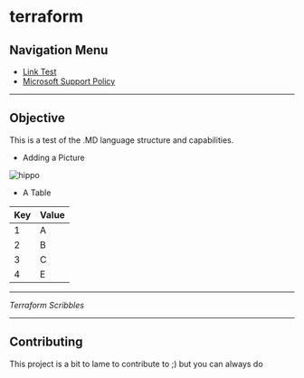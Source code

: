 # terraform

## Navigation Menu

* [Link Test](https://www.bing.be)
* [Microsoft Support Policy](./SUPPORT.md)

---

## Objective

This is a test of the .MD language structure and capabilities.

 * Adding a Picture
  
![hippo](https://github.githubassets.com/images/modules/logos_page/Octocat.png)

 * A Table
 
 | Key | Value |
|----------------------------------------------------------------------------------|-----------------------------------------------------------------------------------------------------------------------------------------------------------------------------------------------------------------------------------------------------|
| 1 | A |
| 2 | B |
| 3 | C |
| 4 | E |
---

_Terraform Scribbles_

---

## Contributing

This project is a bit to lame to contribute to ;) but you can always do

